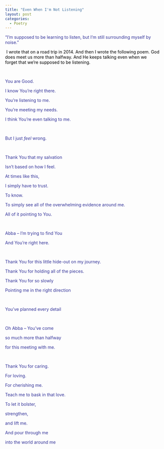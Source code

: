```yaml
---
title: "Even When I'm Not Listening"
layout: post
categories:
  - Poetry
---
```

<p><span style="color: #333399;">&ldquo;I&rsquo;m supposed to be learning to listen, but I&rsquo;m still surrounding myself by noise.&rdquo;</span></p>
<p><span style="color: #333399;">&nbsp;<span style="color: #000000;">I wrote that on a road trip in 2014. And then I wrote the following poem. God does meet us more than halfway. And He keeps talking even when we forget that we&rsquo;re supposed to be listening.</span></span></p>
<p>&nbsp;</p>
<p><span style="color: #333399;">You are Good.</span></p>
<p><span style="color: #333399;">I know You&rsquo;re right there.</span></p>
<p><span style="color: #333399;">You&rsquo;re listening to me.</span></p>
<p><span style="color: #333399;">You&rsquo;re meeting my needs.</span></p>
<p><span style="color: #333399;">I think You&rsquo;re even talking to me.</span></p>
<p><span style="color: #333399;">&nbsp;</span></p>
<p><span style="color: #333399;">But I just <em>feel </em>wrong.</span></p>
<p><span style="color: #333399;">&nbsp;</span></p>
<p><span style="color: #333399;">Thank You that my salvation</span></p>
<p><span style="color: #333399;">Isn&rsquo;t based on how I feel.</span></p>
<p><span style="color: #333399;">At times like this,</span></p>
<p><span style="color: #333399;">I simply have to trust.</span></p>
<p><span style="color: #333399;">To know.</span></p>
<p><span style="color: #333399;">To simply see all of the overwhelming evidence around me.</span></p>
<p><span style="color: #333399;">All of it pointing to You.</span></p>
<p><span style="color: #333399;">&nbsp;</span></p>
<p><span style="color: #333399;">Abba &ndash; I&rsquo;m trying to find You</span></p>
<p><span style="color: #333399;">And You&rsquo;re right here.</span></p>
<p><span style="color: #333399;">&nbsp;</span></p>
<p><span style="color: #333399;">Thank You for this little hide-out on my journey.</span></p>
<p><span style="color: #333399;">Thank You for holding all of the pieces.</span></p>
<p><span style="color: #333399;">Thank You for so slowly</span></p>
<p><span style="color: #333399;">Pointing me in the right direction</span></p>
<p><span style="color: #333399;">&nbsp;</span></p>
<p><span style="color: #333399;">You&rsquo;ve planned every detail</span></p>
<p><span style="color: #333399;">&nbsp;</span></p>
<p><span style="color: #333399;">Oh Abba &ndash; You&rsquo;ve come</span></p>
<p><span style="color: #333399;">so much more than halfway</span></p>
<p><span style="color: #333399;">for this meeting with me.</span></p>
<p><span style="color: #333399;">&nbsp;</span></p>
<p><span style="color: #333399;">Thank You for caring.</span></p>
<p><span style="color: #333399;">For loving.</span></p>
<p><span style="color: #333399;">For cherishing me.</span></p>
<p><span style="color: #333399;">Teach me to bask in that love.</span></p>
<p><span style="color: #333399;">To let it bolster,</span></p>
<p><span style="color: #333399;">strengthen,</span></p>
<p><span style="color: #333399;">and lift me.</span></p>
<p><span style="color: #333399;">And pour through me</span></p>
<p><span style="color: #333399;">into the world around me</span></p>
